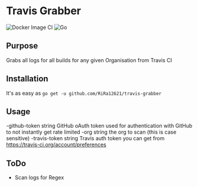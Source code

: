# Travis Grabber
![Docker Image CI](https://github.com/RiRa12621/travis-grabber/workflows/Docker%20Image%20CI/badge.svg)
![Go](https://github.com/RiRa12621/travis-grabber/workflows/Go/badge.svg)

## Purpose
Grabs all logs for all builds for any given Organisation from Travis CI

## Installation
It's as easy as 
`go get -u github.com/RiRa12621/travis-grabber`

## Usage
  -github-token string
        GitHub oAuth token used for authentication with GitHub to not instantly get rate limited
  -org string
        the org to scan (this is case sensitive)
  -travis-token string
        Travis auth token you can get from https://travis-ci.org/account/preferences


## ToDo

- Scan logs for Regex

